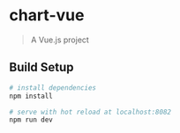 # chart-vue

> A Vue.js project

## Build Setup

``` bash
# install dependencies
npm install

# serve with hot reload at localhost:8082
npm run dev
```
